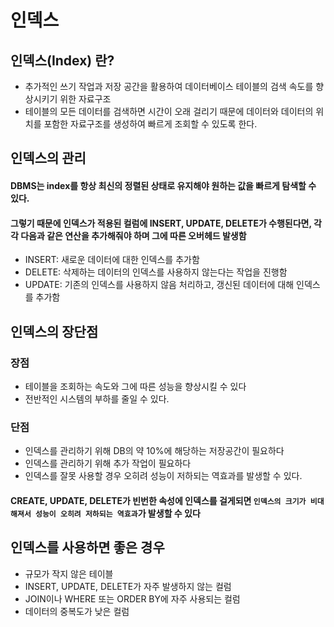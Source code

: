 # 인덱스

## 인덱스(Index) 란?
- 추가적인 쓰기 작업과 저장 공간을 활용하여 데이터베이스 테이블의 검색 속도를 향상시키기 위한 자료구조
- 테이블의 모든 데이터를 검색하면 시간이 오래 걸리기 때문에 데이터와 데이터의 위치를 포함한 자료구조를 생성하여 빠르게 조회할 수 있도록 한다.

## 인덱스의 관리
#### DBMS는 index를 항상 최신의 정렬된 상태로 유지해야 원하는 값을 빠르게 탐색할 수 있다.
#### 그렇기 때문에 인덱스가 적용된 컬럼에 INSERT, UPDATE, DELETE가 수행된다면, 각각 다음과 같은 연산을 추가해줘야 하며 그에 따른 오버헤드 발생함
- INSERT: 새로운 데이터에 대한 인덱스를 추가함
- DELETE: 삭제하는 데이터의 인덱스를 사용하지 않는다는 작업을 진행함
- UPDATE: 기존의 인덱스를 사용하지 않음 처리하고, 갱신된 데이터에 대해 인덱스를 추가함

## 인덱스의 장단점
### 장점
- 테이블을 조회하는 속도와 그에 따른 성능을 향상시킬 수 있다
- 전반적인 시스템의 부하를 줄일 수 있다.

### 단점
- 인덱스를 관리하기 위해 DB의 약 10%에 해당하는 저장공간이 필요하다
- 인덱스를 관리하기 위해 추가 작업이 필요하다
- 인덱스를 잘못 사용할 경우 오히려 성능이 저하되는 역효과를 발생할 수 있다.

#### CREATE, UPDATE, DELETE가 빈번한 속성에 인덱스를 걸게되면 `인덱스의 크기가 비대해져서 성능이 오히려 저하되는 역효과`가 발생할 수 있다

## 인덱스를 사용하면 좋은 경우
- 규모가 작지 않은 테이블
- INSERT, UPDATE, DELETE가 자주 발생하지 않는 컬럼
- JOIN이나 WHERE 또는 ORDER BY에 자주 사용되는 컬럼
- 데이터의 중복도가 낮은 컬럼